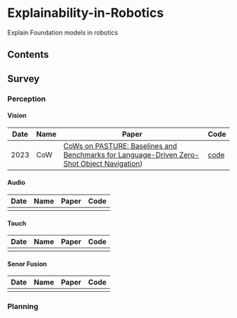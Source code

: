 # Explainability-in-Robotics
Explain Foundation models in robotics

## Contents

## Survey
### Perception

#### Vision

| Date  | Name  | Paper  | Code |
| ---- | ---- | ---- | ---- |
|2023  | CoW | [CoWs on PASTURE: Baselines and Benchmarks for Language-Driven Zero-Shot Object Navigation]([https://openaccess.thecvf.com/content/CVPR2023/papers/Gadre_CoWs_on_Pasture_Baselines_and_Benchmarks_for_Language-Driven_Zero-Shot_Object_CVPR_2023_paper.pdf])) |[code]([https://github.com/real-stanford/cow]) |



#### Audio

| Date  | Name  | Paper  | Code |
| ---- | ---- | ---- | ---- |
|  |  |  | |

#### Touch

| Date  | Name  | Paper  | Code |
| ---- | ---- | ---- | ---- |
|  |  |  | |

#### Senor Fusion

| Date  | Name  | Paper  | Code |
| ---- | ---- | ---- | ---- |
|  |  |  | |

### Planning





